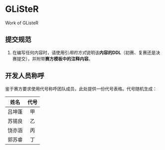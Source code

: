 # GLiSteR

Work of GListeR

## 提交规范

1. 在编写任何内容时，请使用引*用的方式*说明该**内容的DDL**（初赛、复赛还是决赛提交），并附带**赛方模板中的注释内容**。

## 开发人员称呼

鉴于赛方要求使用代号称呼团队成员，此处提供一份代号表格。代号随机生成：

|姓名|代号|
|:---:|:---:|
|吕坤蓬|甲|
|苏锡良|乙|
|饶亦涵|丙|
|郭苏睿|丁|
